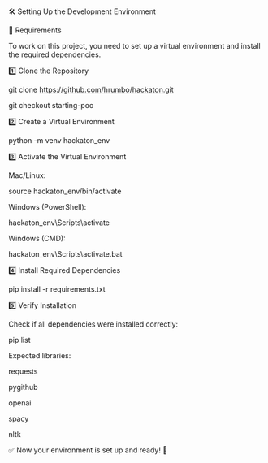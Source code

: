 🛠️ Setting Up the Development Environment

📌 Requirements

To work on this project, you need to set up a virtual environment and install the required dependencies.

1️⃣ Clone the Repository

 git clone https://github.com/hrumbo/hackaton.git

 git checkout starting-poc

2️⃣ Create a Virtual Environment

 python -m venv hackaton_env

3️⃣ Activate the Virtual Environment

Mac/Linux:

source hackaton_env/bin/activate

Windows (PowerShell):

hackaton_env\Scripts\activate

Windows (CMD):

hackaton_env\Scripts\activate.bat

4️⃣ Install Required Dependencies

 pip install -r requirements.txt

5️⃣ Verify Installation

Check if all dependencies were installed correctly:

 pip list

Expected libraries:

requests

pygithub

openai

spacy

nltk


✅ Now your environment is set up and ready! 🚀
